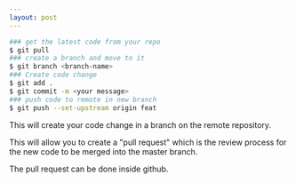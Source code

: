 ```yaml
---
layout: post
---
```


```bash
### get the latest code from your repo
$ git pull
### create a branch and move to it
$ git branch <branch-name>
### Create code change
$ git add .
$ git commit -m <your message>
### push code to remote in new branch
$ git push --set-upstream origin feat
```

This will create your code change in a branch on the remote repository.

This will allow you to create a "pull request" which is the review process for the new code to be merged into the master branch.

The pull request can be done inside github.